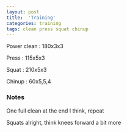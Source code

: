 ```yaml
---
layout: post
title:  'Training'
categories: training
tags: clean press squat chinup
---
```


Power clean :   180x3x3

Press   :   115x5x3

Squat   :   210x5x3

Chinup  :   60x5,5,4

### Notes

One full clean at the end I think, repeat

Squats alright, think knees forward a bit more
